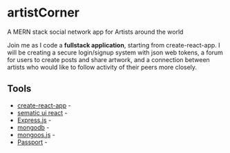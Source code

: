 # artistCorner
A MERN stack social network app for Artists around the world

Join me as I code a **fullstack application**, starting from create-react-app. I will be creating a secure login/signup system with json web tokens, a forum for users to create posts and share artwork, and a connection between artists who would like to follow activity of their peers more closely.

## Tools

* [create-react-app](https://github.com/facebook/create-react-app) - 
* [sematic ui react](https://bulma.io/documentation/) - 
* [Express.js](https://expressjs.com/) - 
* [mongodb](https://www.mongodb.com/) -
* [mongoos.js](http://mongoosejs.com/) -
* [Passport](http://www.passportjs.org/) -
